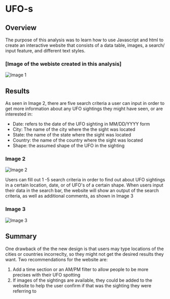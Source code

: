 # UFO-s
## Overview
The purpose of this analysis was to learn how to use Javascript and html to create an interactive website that consists of a data table, images, a search/ input feature, and different text styles.
### [Image of the webiste created in this analysis]
![Image 1](https://user-images.githubusercontent.com/88119309/138612638-fd39ce9d-fa08-4187-8156-71439f5a2ee7.PNG)
## Results
As seen in Image 2, there are five search criteria a user can input in order to get more information about any UFO sightings they might have seen, or are interested in:
* Date: refers to the date of the UFO sighting in MM/DD/YYYY form
* City: The name of the city where the the sight was located
* State: the name of the state where the sight was located
* Country: the name of the country where the sight was located
* Shape: the assumed shape of the UFO in the sighting
### Image 2
![Image 2](https://user-images.githubusercontent.com/88119309/138612643-2f0ad988-d698-4257-ab6e-f3fe4c8a27b1.PNG)

Users can fill out 1 -5 search criteria in order to find out about UFO sightings in a certain location, date, or of UFO's of a certain shape.
When users input their data in the search bar, the website will show an output of the search criteria, as well as additional comments, as shown in Image 3

### Image 3
![Image 3](https://user-images.githubusercontent.com/88119309/138612651-6ab8c24d-3d8b-4fef-8b6f-4df667828fc2.PNG)
## Summary
One drawback of the the new design is that users may type locations of the cities or countries incorreclty, so they might not get the desired results they want.
Two recommendations for the website are:
1. Add a time section or an AM/PM filter to allow people to be more precises with their UFO spotting
2. If images of the sightings are available, they could be added to the website to help the user confirm if that was the sighting they were referring to
